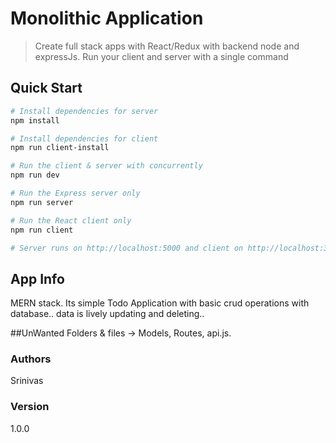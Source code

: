 # Monolithic Application

> Create full stack apps with React/Redux with backend node and expressJs. Run your client and server with a single command


## Quick Start

``` bash
# Install dependencies for server
npm install

# Install dependencies for client
npm run client-install

# Run the client & server with concurrently
npm run dev

# Run the Express server only
npm run server

# Run the React client only
npm run client

# Server runs on http://localhost:5000 and client on http://localhost:3000
```

## App Info
MERN stack.
Its simple Todo Application with basic crud operations with database..
data is lively updating and deleting..

##UnWanted Folders & files -> Models,
Routes,
api.js.

### Authors
Srinivas

### Version

1.0.0
